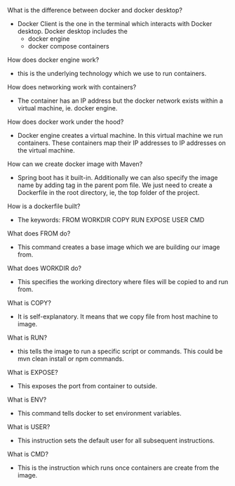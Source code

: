 What is the difference between docker and docker desktop? 
- Docker Client is the one in the terminal which interacts with Docker desktop. Docker desktop includes the 
    - docker engine
    - docker compose containers

How does docker engine work? 
- this is the underlying technology which we use to run containers. 

How does networking work with containers? 
- The container has an IP address but the docker network exists within a virtual machine, ie. docker engine. 

How does docker work under the hood? 
- Docker engine creates a virtual machine. In this virtual machine we run containers. These containers map their IP addresses to IP addresses on the virtual machine. 

How can we create docker image with Maven? 
- Spring boot has it built-in. 
Additionally we can also specify the image name by adding <build> tag in the parent pom file. We just need to create a Dockerfile in the root directory, ie, the top folder of the project. 

How is a dockerfile built? 
- The keywords: 
FROM 
WORKDIR
COPY 
RUN 
EXPOSE 
USER 
CMD 

What does FROM do? 
- This command creates a base image which we are building our image from. 

What does WORKDIR do? 
- This specifies the working directory where files will be copied to and run from. 

What is COPY? 
- It is self-explanatory. It means that we copy file from host machine to image. 

What is RUN? 
- this tells the image to run a specific script or commands. This could be mvn clean install or npm commands. 

What is EXPOSE? 
- This exposes the port from container to outside. 

What is ENV? 
- This command tells docker to set environment variables. 

What is USER? 
- This instruction sets the default user for all subsequent instructions. 

What is CMD?
- This is the instruction which runs once containers are create from the image. 
